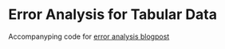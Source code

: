 # Error Analysis for Tabular Data

Accompanyping code for [error analysis blogpost](https://anilkumarpanda.github.io/ErrorAnalysis/)